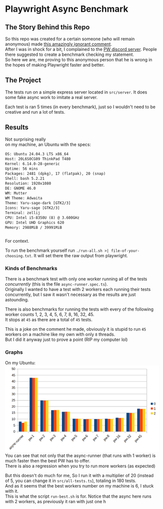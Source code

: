# Playwright Async Benchmark 

## The Story Behind this Repo
So this repo was created for a certain someone (who will remain anonymous) made [this amazingly ignorant comment](https://github.com/microsoft/playwright/issues/37062#issuecomment-3193733984).\
After I was in shock for a bit, I complained to the [PW discord server](https://discord.com/channels/807756831384403968/1405813451179294731). People there suggested to create a benchmark checking my statement. \
So here we are, me proving to this anonymous person that he is wrong in the hopes of making Playwright faster and better.

## The Project
The tests run on a simple express server located in `src/server`. It does some fake async work to imitate a real server.

Each test is ran 5 times (in every benchmark), just so I wouldn't need to be creative and run a lot of tests. 

## Results
Not surprising really\
on my machine, an Ubuntu with the specs:
```
OS: Ubuntu 24.04.3 LTS x86_64
Host: 20L6S0CG09 ThinkPad T480
Kernel: 6.14.0-28-generic
Uptime: 56 mins
Packages: 2481 (dpkg), 17 (flatpak), 20 (snap)
Shell: bash 5.2.21
Resolution: 1920x1080
DE: GNOME 46.0
WM: Mutter
WM Theme: Adwaita
Theme: Yaru-sage-dark [GTK2/3]
Icons: Yaru-sage [GTK2/3]
Terminal: zellij
CPU: Intel i5-8350U (8) @ 3.600GHz
GPU: Intel UHD Graphics 620
Memory: 2988MiB / 39991MiB
```
```
```
For context.

To run the benchmark yourself run `./run-all.sh >| file-of-your-choosing.txt`.
It will set there the raw output from playwright.

### Kinds of Benchmarks
There is a benchmark test with only one worker running all of the tests _concurrently_ (this is the file `async-runner.spec.ts`).\
Originally I wanted to have a test with 2 workers each running their tests concurrently, but I saw it wasn't necessary
as the results are just astounding.

There is also benchmarks for running the tests with every of the following worker counts 
1, 2, 3, 4, 5, 6, 7, 8, 16, 32, 45. \
It stops at `45` as there are a total of `45` tests.

This is a joke on the comment he made, obviously it is stupid to run `45` workers on a machine like my own with only `8` threads.\
But I did it anyway just to prove a point (RIP my computer lol)

### Graphs
On my Ubuntu: \
![ubuntu-chrome](./images/ubuntu-chrome.png) \
You can see that not only that the async-runner (that runs with 1 worker) is much faster then the best PW has to offer.\
There is also a regression when you try to run more workers (as expected)

But this doesn't do much for me, So I run it with a multiplier of 20 (instead of 5, you can change it in `src/all-tests.ts`), totaling in 180 tests. \
And as it seems that the best workers number on my machine is 6, I stuck with it. \
This is what the script `run-best.sh` is for. Notice that the async here runs with 2 workers, as previously it ran with
just one
h
